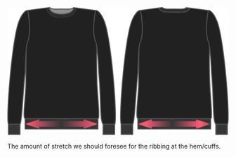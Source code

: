 ![Extensión de tejido acanalado](ribbingstretch.svg)

The amount of stretch we should foresee for the ribbing at the hem/cuffs.
